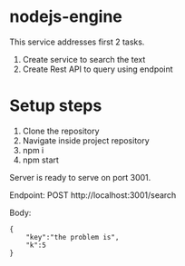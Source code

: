 # nodejs-engine

This service addresses first 2 tasks.
1. Create service to search the text
2. Create Rest API to query using endpoint

# Setup steps

1. Clone the repository
2. Navigate inside project repository
3. npm i
4. npm start

Server is ready to serve on port 3001.

Endpoint: POST http://localhost:3001/search

Body:

```
{
    "key":"the problem is",
    "k":5
}
